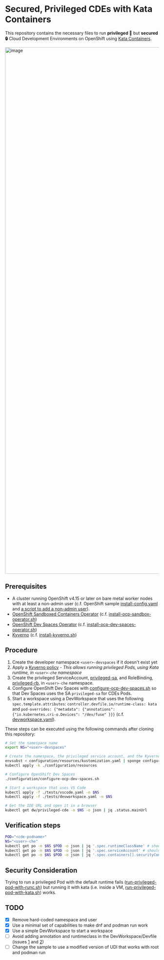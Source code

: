 # Secured, Privileged CDEs with Kata Containers

This repository contains the necessary files to run **privileged 🚀** but **secured 🔒**
Cloud Development Environments on OpenShift using
[Kata Containers](https://katacontainers.io).

<img width="1719" alt="image" src="https://github.com/l0rd/kata-cde/assets/606959/2211ea81-c9a8-4e59-a993-cfffec8bb5cf">

## Prerequisites

- A cluster running OpenShift v4.15 or later on bare metal worker nodes with at least
a non-admin user (c.f. OpenShift sample [install-config.yaml](prerequisites/install-config.yaml)
and [a script to add a non-admin user](prerequisites/add-regular-user.sh)).
- [OpenShift Sandboxed Containers Operator](https://github.com/openshift/sandboxed-containers-operator)
(c.f. [install-ocp-sandbox-operator.sh](prerequisites/install-ocp-sandbox-operator.sh))
- [OpenShift Dev Spaces Operator](https://github.com/redhat-developer/devspaces)
(c.f. [install-ocp-dev-spaces-operator.sh](prerequisites/install-ocp-dev-spaces-operator.sh))
- [Kyverno](https://kyverno.io/docs/installation/methods/)
(c.f. [install-kyverno.sh](prerequisites/install-kyverno.sh))

## Procedure

1. Create the developer namespace `<user>-devspaces` if it doesn't exist yet
2. Apply a [Kyverno policy](configuration/resources/privileged-sa-use-kata-policy.yaml) - *This
allows running privileged Pods, using Kata runtime, in `<user>-che` namespace*
3. Create the privileged ServiceAccount, [privileged-sa](configuration/resources/privileged-sa.yaml), and
RoleBinding, [privileged-rb](configuration/resources/privileged-rb.yaml), in `<user>-che` namespace.
4. Configure OpenShift Dev Spaces with
[configure-ocp-dev-spaces.sh](configuration/configure-ocp-dev-spaces.sh) so that Dev Spaces
uses the SA `privileged-sa` for CDEs Pods.
5. Start a workspace using a DevWorkspace that uses the following `spec.template.attributes`:
`controller.devfile.io/runtime-class: kata` and
`pod-overrides: {"metadata": {"annotations": {"io.kubernetes.cri-o.Devices": "/dev/fuse" }}}`
(c.f. [devworkspace.yaml](tests/devworkspace.yaml)).

These steps can be executed using the following commands after cloning this repository:

```bash
# Set the namespace name
export NS="<user>-devspaces"

# Create the namespace, the privileged service account, and the Kyverno policy
envsubst < configuration/resources/kustomization.yaml | sponge configuration/resources/kustomization.yaml
kubectl apply -k ./configuration/resources

# Configure OpenShift Dev Spaces
./configuration/configure-ocp-dev-spaces.sh

# Start a workspace that uses VS Code
kubectl apply -f ./tests/vscode.yaml -n $NS
kubectl apply -f ./tests/devworkspace.yaml -n $NS

# Get the IDE URL and open it in a browser
kubectl get dw/privileged-cde -n $NS -o json | jq .status.mainUrl
```

## Verification steps

```bash
POD="<cde-podname>"
NS="<user>-che"
kubectl get po -n $NS $POD -o json | jq '.spec.runtimeClassName' # should be `kata`
kubectl get po -n $NS $POD -o json | jq '.spec.serviceAccount' # should be `privsa`
kubectl get po -n $NS $POD -o json | jq '.spec.containers[].securityContext' # privileged etc...
```

## Security Consideration

Trying to run a privileged Pod with the default runtime fails
([run-privileged-pod-with-runc.sh](tests/run-privileged-pod-with-runc.sh)) but
running it with kata (i.e. inside a VM,
[run-privileged-pod-with-kata.sh](tests/run-privileged-pod-with-kata.sh)) works.

## TODO

- [x] Remove hard-coded namespace and user
- [x] Use a minimal set of capabilities to make dnf and podman run work
- [x] Use a simple DevWorkspace to start a workspace
- [ ] Avoid adding annotation and runtimeclass in the DevWorkspace/Devfile (issues
[1](https://issues.redhat.com/browse/CRW-6550) and [2](https://github.com/eclipse-che/che/issues/23032))
- [ ] Change the sample to use a modified version of UDI that works with root and podman run
